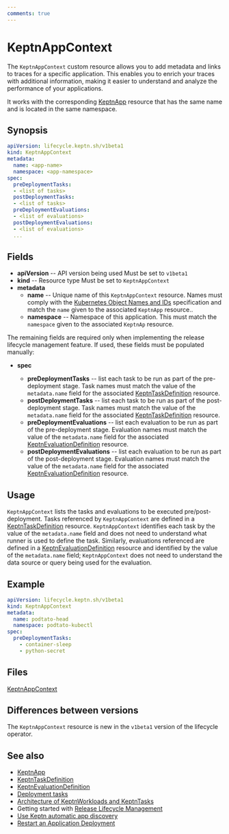 ```yaml
---
comments: true
---
```


# KeptnAppContext

The `KeptnAppContext` custom resource
allows you to add metadata and links to traces for a specific application. 
This enables you to enrich your traces with additional information, 
making it easier to understand and analyze
the performance of your applications.

It works with the corresponding
[KeptnApp](app.md) resource
that has the same name and is located in the same namespace.

## Synopsis

```yaml
apiVersion: lifecycle.keptn.sh/v1beta1
kind: KeptnAppContext
metadata:
  name: <app-name>
  namespace: <app-namespace>
spec:
  preDeploymentTasks:
  - <list of tasks>
  postDeploymentTasks:
  - <list of tasks>
  preDeploymentEvaluations:
  - <list of evaluations>
  postDeploymentEvaluations:
  - <list of evaluations>
  ...
```

## Fields

* **apiVersion** -- API version being used
   Must be set to `v1beta1`
* **kind** -- Resource type
   Must be set to `KeptnAppContext`
* **metadata**
  * **name** -- Unique name of this `KeptnAppContext` resource.
       Names must comply with the
       [Kubernetes Object Names and IDs](https://kubernetes.io/docs/concepts/overview/working-with-objects/names/#dns-subdomain-names)
       specification
       and match the `name` given to the associated `KeptnApp` resource..
  * **namespace** -- Namespace of this application.
       This must match the `namespace` given to
       the associated `KeptnAp` resource.

The remaining fields are required only when implementing
the release lifecycle management feature.
If used, these fields must be populated manually:

* **spec**

  * **preDeploymentTasks** -- list each task
        to be run as part of the pre-deployment stage.
        Task names must match the value of the `metadata.name` field
        for the associated [KeptnTaskDefinition](taskdefinition.md) resource.
  * **postDeploymentTasks** -- list each task
        to be run as part of the post-deployment stage.
        Task names must match the value of the `metadata.name` field
        for the associated
        [KeptnTaskDefinition](taskdefinition.md)
        resource.
  * **preDeploymentEvaluations** -- list each evaluation to be run
        as part of the pre-deployment stage.
        Evaluation names must match the value of the `metadata.name` field
        for the associated
        [KeptnEvaluationDefinition](evaluationdefinition.md)
        resource.
  * **postDeploymentEvaluations** -- list each evaluation to be run
        as part of the post-deployment stage.
        Evaluation names must match the value of the `metadata.name` field
        for the associated [KeptnEvaluationDefinition](evaluationdefinition.md)
        resource.

## Usage

`KeptnAppContext` lists the tasks and evaluations
to be executed pre/post-deployment.
Tasks referenced by `KeptnAppContext` are defined in a
[KeptnTaskDefinition](taskdefinition.md)
resource.
`KeptnAppContext` identifies each task
by the value of the `metadata.name` field
and does not need to understand what runner is used to define the task.
Similarly, evaluations referenced are defined in a
[KeptnEvaluationDefinition](evaluationdefinition.md)
resource and identified by the value of the `metadata.name` field;
`KeptnAppContext` does not need to understand
the data source or query being used for the evaluation.

## Example

```yaml
apiVersion: lifecycle.keptn.sh/v1beta1
kind: KeptnAppContext
metadata:
  name: podtato-head
  namespace: podtato-kubectl
spec:
  preDeploymentTasks:
    - container-sleep
    - python-secret
```

## Files

[KeptnAppContext](../api-reference/lifecycle/v1beta1/index.md#keptnappcontext)

## Differences between versions

The `KeptnAppContext` resource is new in the `v1beta1` version
of the lifecycle operator.

## See also

* [KeptnApp](app.md)
* [KeptnTaskDefinition](taskdefinition.md)
* [KeptnEvaluationDefinition](evaluationdefinition.md)
* [Deployment tasks](../../guides/tasks.md)
* [Architecture of KeptnWorkloads and KeptnTasks](../../components/lifecycle-operator/keptn-apps.md)
* Getting started with
  [Release Lifecycle Management](../../getting-started/lifecycle-management.md)
* [Use Keptn automatic app discovery](../../guides/auto-app-discovery.md)
* [Restart an Application Deployment](../../guides/restart-application-deployment.md)
